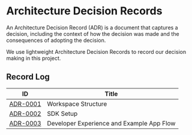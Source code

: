 # Architecture Decision Records
An Architecture Decision Record (ADR) is a document that captures a decision, including the context of how the decision was made and the consequences of adopting the decision.

We use lightweight Architecture Decision Records to record our decision making in this project.

## Record Log

| ID  | Title |
|-----|-------|
| [ADR-0001][1] | Workspace Structure |
| [ADR-0002][2] | SDK Setup |
| [ADR-0003][3] | Developer Experience and Example App Flow |

<!-- Links: -->
[1]: ADR-0001-workspace-layout.md
[2]: ADR-0002-sdk-setup.md
[3]: ADR-0003-app-flow.md